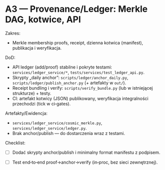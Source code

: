 # A3 — Provenance/Ledger: Merkle DAG, kotwice, API

Zakres:

- Merkle membership proofs, receipt, dzienna kotwica (manifest), publikacja i weryfikacja.

DoD:

- API ledger (add/proof) stabilne i pokryte testami: `services/ledger_service/*`, `tests/services/test_ledger_api.py`.
- Skrypty „daily anchor”: `scripts/ledger/anchor_daily.py`, `scripts/ledger/publish_anchor.py` (+ artefakty w `out/`).
- Receipt bundling i verify: `scripts/verify_bundle.py` (lub w istniejącej strukturze) + testy.
- CI: artefakt kotwicy (JSON) publikowany, weryfikacja integralności przechodzi (tick w ci‑gates).

Artefakty/Ewidencja:

- `services/ledger_service/cosmic_merkle.py`, `services/ledger_service/ledger.py`.
- Brak anchor/publish — do dostarczenia wraz z testami.

Checklist:

- [ ] Dodać skrypty anchor/publish i minimalny format manifestu z podpisem.
- [ ] Test end‑to‑end proof→anchor→verify (in‑proc, bez sieci zewnętrznej).

